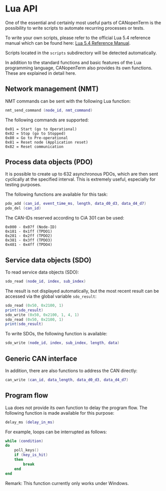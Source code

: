 # Lua API

One of the essential and certainly most useful parts of CANopenTerm is
the possibility to write scripts to automate recurring processes or
tests.

To write your own scripts, please refer to the official Lua 5.4
reference manual which can be found here: [Lua 5.4 Reference
Manual](https://www.lua.org/manual/5.4/).

Scripts located in the `scripts` subdirectory will be detected
automatically.

In addition to the standard functions and basic features of the Lua
programming language, CANopenTerm also provides its own functions.
These are explained in detail here.

## Network management (NMT)

NMT commands can be sent with the following Lua function:

```lua
nmt_send_command (node_id, nmt_command)
```

The following commands are supported:

```text
0x01 = Start (go to Operational)
0x02 = Stop (go to Stopped)
0x80 = Go to Pre-operational
0x81 = Reset node (Application reset)
0x82 = Reset communication
```

## Process data objects (PDO)

It is possible to create up to 632 asynchronous PDOs, which are then
sent cyclically at the specified interval.  This is extremely useful,
especially for testing purposes.

The following functions are available for this task:

```lua
pdo_add (can_id, event_time_ms, length, data_d0_d3, data_d4_d7)
pdo_del (can_id)
```

The CAN-IDs reserved according to CiA 301 can be used:

```text
0x000 - 0x07f (Node-ID)
0x181 - 0x1ff (TPDO1)
0x281 - 0x2ff (TPDO2)
0x381 - 0x3ff (TPDO3)
0x481 - 0x4ff (TPDO4)
```

## Service data objects (SDO)

To read service data objects (SDO):

```lua
sdo_read (node_id, index, sub_index)
```

The result is not displayed automatically, but the most recent result
can be accessed via the global variable `sdo_result`:

```lua
sdo_read (0x50, 0x2100, 1)
print(sdo_result)
sdo_write (0x50, 0x2100, 1, 4, 1)
sdo_read (0x50, 0x2100, 1)
print(sdo_result)
```

To write SDOs, the following function is available:

```lua
sdo_write (node_id, index, sub_index, length, data)
```

## Generic CAN interface

In addition, there are also functions to address the CAN directly:

```lua
can_write (can_id, data_length, data_d0_d3, data_d4_d7)
```

## Program flow

Lua does not provide its own function to delay the program flow.  The
following function is made available for this purpose:

```lua
delay_ms (delay_in_ms)
```

For example, loops can be interrupted as follows:

```lua
while (condition)
do
    poll_keys()
    if (key_is_hit)
    then
        break
    end
end
```

Remark: This function currently only works under Windows.
